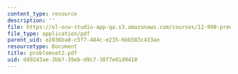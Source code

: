 ```yaml
---
content_type: resource
description: ''
file: https://ol-ocw-studio-app-qa.s3.amazonaws.com/courses/12-990-prediction-and-predictability-in-the-atmosphere-and-oceans-spring-2003/dd9243ae3bb739ebd9c738f7e01d9410_problemset2.pdf
file_type: application/pdf
parent_uid: e2036ba8-c5f7-484c-e235-6bb583c433ae
resourcetype: Document
title: problemset2.pdf
uid: dd9243ae-3bb7-39eb-d9c7-38f7e01d9410
---
```

